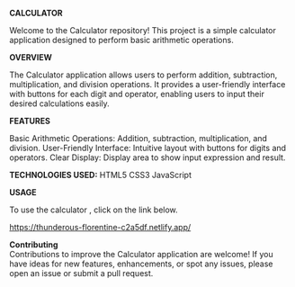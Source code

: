 **CALCULATOR**

Welcome to the Calculator repository! This project is a simple calculator application designed to perform basic arithmetic operations.

**OVERVIEW**

The Calculator application allows users to perform addition, subtraction, multiplication, and division operations. It provides a user-friendly interface with buttons for each digit and operator, enabling users to input their desired calculations easily.

**FEATURES**

Basic Arithmetic Operations: Addition, subtraction, multiplication, and division.
User-Friendly Interface: Intuitive layout with buttons for digits and operators.
Clear Display: Display area to show input expression and result.


**TECHNOLOGIES USED:**
HTML5
CSS3
JavaScript

**USAGE**

To use the calculator , click on the link below. <br />

https://thunderous-florentine-c2a5df.netlify.app/

**Contributing** <br />
Contributions to improve the Calculator application are welcome! If you have ideas for new features, enhancements, or spot any issues, please open an issue or submit a pull request.
